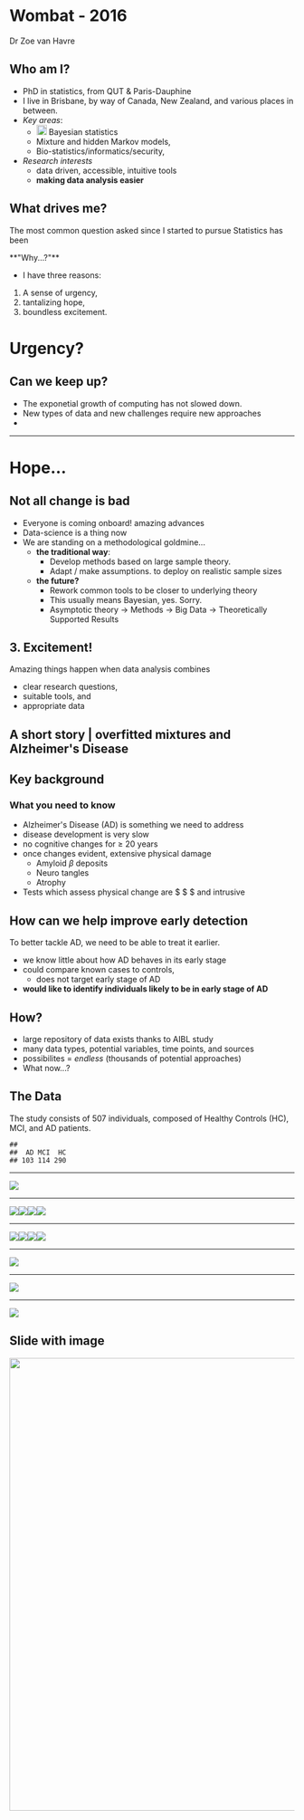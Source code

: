 # Wombat - 2016 
Dr Zoe van Havre  









## Who am I?

- PhD in statistics, from QUT \& Paris-Dauphine
- I live in Brisbane, by way of Canada, New Zealand, and various places in between.
- *Key areas*:
    - <img style="width: 18px; height: 18px; margin: 0; vertical-align: center;" src="http://i.stack.imgur.com/DSxUV.png" alt="" scale="0"> Bayesian statistics
    - Mixture and hidden Markov models, 
    - Bio-statistics/informatics/security,
- *Research interests*
    - data driven, accessible, intuitive tools
    - **making data analysis easier**


## What drives me?

The most common question asked since I started to pursue Statistics has been

<div class="centered">
**"Why...?"**
</div>

- I have three reasons:

1. A sense of urgency,
2. tantalizing hope,
3. boundless excitement.



# Urgency?

## Can we keep up?

- The exponetial growth of computing has not slowed down.
- New types of data and new challenges require new approaches
- 

----------------




# Hope...


## Not all change is bad
- Everyone is coming onboard! amazing advances
- Data-science is a thing now
- We are standing on a methodological goldmine...
    - **the traditional way**: 
        - Develop methods based on large sample theory.  
        - Adapt / make assumptions. to deploy on realistic sample sizes
    - **the future?** 
        - Rework common tools to be closer to underlying theory
        - This usually means Bayesian, yes. Sorry. 
        - Asymptotic theory $\rightarrow$ Methods $\rightarrow$ Big Data  $\rightarrow$ Theoretically Supported Results
    
    
## 3. Excitement!

Amazing things happen when data analysis combines

- clear research questions, 
- suitable tools, and 
- appropriate data



## A short story | overfitted mixtures and Alzheimer's Disease


## Key background



### What you need to know

- Alzheimer's Disease (AD) is something we need to address
- disease development is very slow
- no cognitive changes for $\geq$ 20 years
- once changes evident, extensive physical damage
    - Amyloid $\beta$ deposits
    - Neuro tangles
    - Atrophy
- Tests which assess physical change are $ $ $ and intrusive


## How can we help improve early detection

To better tackle AD, we need to be able to treat it earlier.

- we know little about how AD behaves in its early stage
- could compare known cases to controls, 
    - does not target early stage of AD
- **would like to identify individuals likely to be in early stage of AD**
 
## How? 

- large repository of data exists thanks to AIBL study 
- many data types, potential variables, time points, and sources
- possibilites = *endless* (thousands of potential approaches)
- What now...?

## The Data

The study consists of 507 individuals, composed of Healthy Controls (HC), MCI, and AD patients.


```
## 
##  AD MCI  HC 
## 103 114 290
```

------

![](ZvH_WombatSlides_files/figure-html/unnamed-chunk-4-1.png)


--------------

![](ZvH_WombatSlides_files/figure-html/unnamed-chunk-5-1.png)![](ZvH_WombatSlides_files/figure-html/unnamed-chunk-5-2.png)![](ZvH_WombatSlides_files/figure-html/unnamed-chunk-5-3.png)![](ZvH_WombatSlides_files/figure-html/unnamed-chunk-5-4.png)

-----------

![](ZvH_WombatSlides_files/figure-html/unnamed-chunk-6-1.png)![](ZvH_WombatSlides_files/figure-html/unnamed-chunk-6-2.png)![](ZvH_WombatSlides_files/figure-html/unnamed-chunk-6-3.png)![](ZvH_WombatSlides_files/figure-html/unnamed-chunk-6-4.png)

-----------

![](ZvH_WombatSlides_files/figure-html/unnamed-chunk-7-1.png)


-------

![](ZvH_WombatSlides_files/figure-html/unnamed-chunk-8-1.png)

-------------


![](ZvH_WombatSlides_files/figure-html/unnamed-chunk-9-1.png)




## Slide with image
<img src="Images/hc_diff_means.png" style="width: 800px"/>


